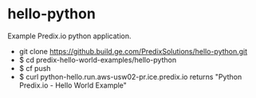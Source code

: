 hello-python
============

Example Predix.io python application.

- git clone https://github.build.ge.com/PredixSolutions/hello-python.git
- $ cd predix-hello-world-examples/hello-python
- $ cf push 
- $ curl python-hello.run.aws-usw02-pr.ice.predix.io  returns "Python Predix.io - Hello World Example"


